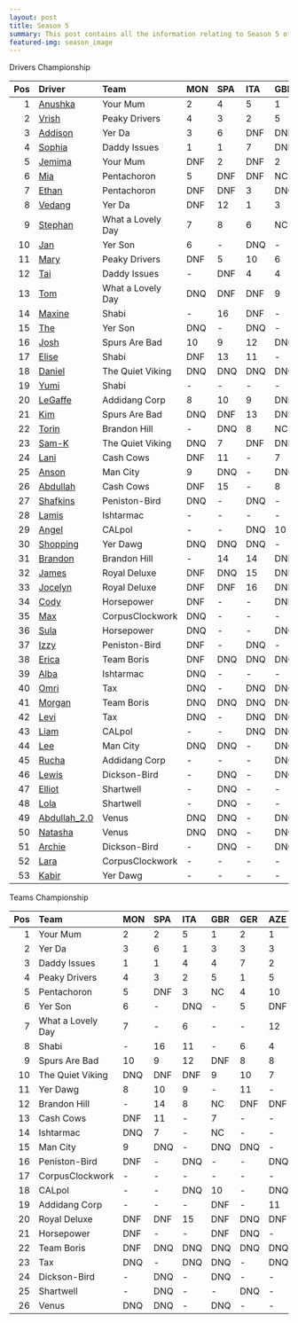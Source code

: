 ```yaml
---
layout: post 
title: Season 5 
summary: This post contains all the information relating to Season 5 of Formula j! 
featured-img: season_image 
--- 
```

Drivers Championship

|   Pos | Driver                                                              | Team              | MON   | SPA   | ITA   | GBR   | GER   | AZE   | JPN   | MIA   | PAR   | USA   | TAL   | BRA   |   Points |
|------:|:--------------------------------------------------------------------|:------------------|:------|:------|:------|:------|:------|:------|:------|:------|:------|:------|:------|:------|---------:|
|     1 | [Anushka](https://formulaj.github.io/Anushka_driver_page)           | Your Mum          | 2     | 4     | 5     | 1     | 2     | 1     | 2     | 2     | DNF   | DNF   | 10    | DNF   |      134 |
|     2 | [Vrish](https://formulaj.github.io/Vrish_driver_page)               | Peaky Drivers     | 4     | 3     | 2     | 5     | 1     | DNF   | DNF   | 5     | DNF   | 1     | 8     | DNF   |      106 |
|     3 | [Addison](https://formulaj.github.io/Addison_driver_page)           | Yer Da            | 3     | 6     | DNF   | DNF   | 3     | 3     | 3     | 4     | DNF   | DNF   | 7     | 4     |      100 |
|     4 | [Sophia](https://formulaj.github.io/Sophia_driver_page)             | Daddy Issues      | 1     | 1     | 7     | DNF   | DNF   | 2     | DNF   | 1     | DNF   | DNF   | 11    | 17    |       99 |
|     5 | [Jemima](https://formulaj.github.io/Jemima_driver_page)             | Your Mum          | DNF   | 2     | DNF   | 2     | DNF   | DNF   | 1     | 3     | 5     | DNF   | DNF   | 7     |       78 |
|     6 | [Mia](https://formulaj.github.io/Mia_driver_page)                   | Pentachoron       | 5     | DNF   | DNF   | NC    | 4     | 10    | 4     | 9     | 3     | 3     | DNF   | 8     |       69 |
|     7 | [Ethan](https://formulaj.github.io/Ethan_driver_page)               | Pentachoron       | DNF   | DNF   | 3     | DNQ   | DNF   | DNQ   | 7     | DNQ   | 2     | 4     | 4     | 5     |       67 |
|     8 | [Vedang](https://formulaj.github.io/Vedang_driver_page)             | Yer Da            | DNF   | 12    | 1     | 3     | DNF   | DNF   | DNF   | DNF   | 1     | DNF   | 5     | DNF   |       60 |
|     9 | [Stephan](https://formulaj.github.io/Stephan_driver_page)           | What a Lovely Day | 7     | 8     | 6     | NC    | 10    | DNF   | 16    | -     | DNF   | DNQ   | 12    | 1     |       58 |
|    10 | [Jan](https://formulaj.github.io/Jan_driver_page)                   | Yer Son           | 6     | -     | DNQ   | -     | 12    | DNF   | 8     | 7     | DNF   | DNQ   | 3     | 3     |       55 |
|    11 | [Mary](https://formulaj.github.io/Mary_driver_page)                 | Peaky Drivers     | DNF   | 5     | 10    | 6     | 9     | 5     | 6     | 6     | 6     | 5     | 9     | 13    |       53 |
|    12 | [Tai](https://formulaj.github.io/Tai_driver_page)                   | Daddy Issues      | -     | DNF   | 4     | 4     | 7     | 6     | 5     | 8     | 10    | DNF   | DNF   | 12    |       42 |
|    13 | [Tom](https://formulaj.github.io/Tom_driver_page)                   | What a Lovely Day | DNQ   | DNF   | DNF   | 9     | DNF   | 7     | DNF   | -     | DNF   | DNQ   | 13    | 2     |       36 |
|    14 | [Maxine](https://formulaj.github.io/Maxine_driver_page)             | Shabi             | -     | 16    | DNF   | -     | 13    | DNF   | -     | 12    | DNF   | 6     | 2     | 6     |       33 |
|    15 | [The](https://formulaj.github.io/The_driver_page)                   | Yer Son           | DNQ   | -     | DNQ   | -     | 5     | DNQ   | 14    | 13    | DNQ   | -     | 1     | 10    |       30 |
|    16 | [Josh](https://formulaj.github.io/Josh_driver_page)                 | Spurs Are Bad     | 10    | 9     | 12    | DNQ   | DNF   | 8     | 10    | DNQ   | -     | 2     | -     | 11    |       23 |
|    17 | [Elise](https://formulaj.github.io/Elise_driver_page)               | Shabi             | DNF   | 13    | 11    | -     | 6     | 4     | -     | 17    | 7     | DNF   | -     | -     |       20 |
|    18 | [Daniel](https://formulaj.github.io/Daniel_driver_page)             | The Quiet Viking  | DNQ   | DNQ   | DNQ   | DNQ   | -     | 12    | -     | 16    | 4     | -     | 18    | DNF   |       10 |
|    19 | [Yumi](https://formulaj.github.io/Yumi_driver_page)                 | Shabi             | -     | -     | -     | -     | -     | -     | -     | -     | -     | -     | 6     | 9     |       10 |
|    20 | [LeGaffe](https://formulaj.github.io/LeGaffe_driver_page)           | Addidang Corp     | 8     | 10    | 9     | DNF   | 14    | 11    | 13    | 14    | -     | DNF   | -     | 15    |        9 |
|    21 | [Kim](https://formulaj.github.io/Kim_driver_page)                   | Spurs Are Bad     | DNQ   | DNF   | 13    | DNF   | 8     | 9     | 9     | 11    | -     | DNF   | -     | DNF   |        7 |
|    22 | [Torin](https://formulaj.github.io/Torin_driver_page)               | Brandon Hill      | -     | DNQ   | 8     | NC    | DNF   | DNF   | DNF   | DNF   | 8     | DNF   | 14    | 14    |        6 |
|    23 | [Sam-K](https://formulaj.github.io/Sam-K_driver_page)               | The Quiet Viking  | DNQ   | 7     | DNF   | DNF   | -     | DNF   | 11    | DNQ   | DNF   | DNQ   | 16    | 16    |        4 |
|    24 | [Lani](https://formulaj.github.io/Lani_driver_page)                 | Cash Cows         | DNF   | 11    | -     | 7     | -     | -     | -     | DNQ   | -     | DNF   | -     | -     |        4 |
|    25 | [Anson](https://formulaj.github.io/Anson_driver_page)               | Man City          | 9     | DNQ   | -     | DNQ   | DNQ   | -     | -     | -     | DNQ   | DNQ   | -     | -     |        4 |
|    26 | [Abdullah](https://formulaj.github.io/Abdullah_driver_page)         | Cash Cows         | DNF   | 15    | -     | 8     | -     | -     | -     | DNQ   | -     | DNF   | -     | -     |        3 |
|    27 | [Shafkins](https://formulaj.github.io/Shafkins_driver_page)         | Peniston-Bird     | DNQ   | -     | DNQ   | -     | -     | DNQ   | DNQ   | 15    | 9     | -     | DNQ   | -     |        2 |
|    28 | [Lamis](https://formulaj.github.io/Lamis_driver_page)               | Ishtarmac         | -     | -     | -     | -     | -     | -     | 17    | 10    | -     | DNF   | -     | -     |        1 |
|    29 | [Angel](https://formulaj.github.io/Angel_driver_page)               | CALpol            | -     | -     | DNQ   | 10    | -     | DNQ   | DNQ   | -     | DNQ   | -     | DNQ   | -     |        1 |
|    30 | [Shopping](https://formulaj.github.io/Shopping_driver_page)         | Yer Dawg          | DNQ   | DNQ   | DNQ   | -     | 11    | -     | -     | -     | -     | -     | DNQ   | -     |        0 |
|    31 | [Brandon](https://formulaj.github.io/Brandon_driver_page)           | Brandon Hill      | -     | 14    | 14    | DNF   | DNF   | DNF   | 12    | DNF   | DNF   | DNF   | 15    | -     |        0 |
|    32 | [James](https://formulaj.github.io/James_driver_page)               | Royal Deluxe      | DNF   | DNQ   | 15    | DNF   | DNQ   | DNQ   | 15    | DNQ   | DNF   | DNQ   | DNQ   | -     |        0 |
|    33 | [Jocelyn](https://formulaj.github.io/Jocelyn_driver_page)           | Royal Deluxe      | DNF   | DNF   | 16    | DNF   | DNQ   | DNF   | DNQ   | DNF   | DNQ   | DNQ   | DNQ   | -     |        0 |
|    34 | [Cody](https://formulaj.github.io/Cody_driver_page)                 | Horsepower        | DNF   | -     | -     | DNF   | DNQ   | -     | -     | -     | DNQ   | -     | 17    | -     |        0 |
|    35 | [Max](https://formulaj.github.io/Max_driver_page)                   | CorpusClockwork   | DNQ   | -     | -     | -     | -     | -     | -     | 18    | -     | DNQ   | -     | -     |        0 |
|    36 | [Sula](https://formulaj.github.io/Sula_driver_page)                 | Horsepower        | DNQ   | -     | -     | DNQ   | DNQ   | -     | -     | -     | DNQ   | -     | 19    | -     |        0 |
|    37 | [Izzy](https://formulaj.github.io/Izzy_driver_page)                 | Peniston-Bird     | DNF   | -     | DNQ   | -     | -     | DNQ   | DNQ   | DNQ   | DNF   | -     | DNQ   | -     |        0 |
|    38 | [Erica](https://formulaj.github.io/Erica_driver_page)               | Team Boris        | DNF   | DNQ   | DNQ   | DNQ   | DNQ   | DNQ   | DNQ   | DNQ   | -     | -     | -     | -     |        0 |
|    39 | [Alba](https://formulaj.github.io/Alba_driver_page)                 | Ishtarmac         | DNQ   | -     | -     | -     | -     | -     | -     | DNQ   | -     | DNF   | -     | -     |        0 |
|    40 | [Omri](https://formulaj.github.io/Omri_driver_page)                 | Tax               | DNQ   | -     | DNQ   | DNQ   | -     | DNQ   | DNQ   | DNQ   | DNQ   | DNQ   | DNQ   | -     |        0 |
|    41 | [Morgan](https://formulaj.github.io/Morgan_driver_page)             | Team Boris        | DNQ   | DNQ   | DNQ   | DNQ   | DNQ   | DNQ   | DNQ   | DNQ   | -     | DNQ   | -     | -     |        0 |
|    42 | [Levi](https://formulaj.github.io/Levi_driver_page)                 | Tax               | DNQ   | -     | DNQ   | DNQ   | -     | DNQ   | DNQ   | DNQ   | DNQ   | -     | DNQ   | -     |        0 |
|    43 | [Liam](https://formulaj.github.io/Liam_driver_page)                 | CALpol            | -     | -     | DNQ   | DNQ   | -     | DNQ   | DNQ   | -     | DNQ   | -     | DNQ   | -     |        0 |
|    44 | [Lee](https://formulaj.github.io/Lee_driver_page)                   | Man City          | DNQ   | DNQ   | -     | DNQ   | DNQ   | -     | -     | -     | DNQ   | DNQ   | -     | -     |        0 |
|    45 | [Rucha](https://formulaj.github.io/Rucha_driver_page)               | Addidang Corp     | -     | -     | -     | DNQ   | -     | DNQ   | DNQ   | DNQ   | -     | DNQ   | -     | -     |        0 |
|    46 | [Lewis](https://formulaj.github.io/Lewis_driver_page)               | Dickson-Bird      | -     | DNQ   | -     | DNQ   | -     | -     | DNQ   | -     | DNQ   | DNQ   | -     | -     |        0 |
|    47 | [Elliot](https://formulaj.github.io/Elliot_driver_page)             | Shartwell         | -     | DNQ   | -     | -     | DNQ   | -     | DNQ   | -     | DNQ   | DNQ   | -     | -     |        0 |
|    48 | [Lola](https://formulaj.github.io/Lola_driver_page)                 | Shartwell         | -     | DNQ   | -     | -     | DNQ   | -     | DNQ   | -     | DNQ   | DNQ   | -     | -     |        0 |
|    49 | [Abdullah_2.0](https://formulaj.github.io/Abdullah_2.0_driver_page) | Venus             | DNQ   | DNQ   | -     | DNQ   | -     | -     | DNQ   | -     | DNQ   | -     | -     | -     |        0 |
|    50 | [Natasha](https://formulaj.github.io/Natasha_driver_page)           | Venus             | DNQ   | DNQ   | -     | DNQ   | -     | -     | DNQ   | -     | DNQ   | -     | -     | -     |        0 |
|    51 | [Archie](https://formulaj.github.io/Archie_driver_page)             | Dickson-Bird      | -     | DNQ   | -     | DNQ   | -     | -     | DNQ   | -     | DNQ   | -     | -     | -     |        0 |
|    52 | [Lara](https://formulaj.github.io/Lara_driver_page)                 | CorpusClockwork   | -     | -     | -     | -     | -     | -     | -     | DNQ   | -     | DNQ   | -     | -     |        0 |
|    53 | [Kabir](https://formulaj.github.io/Kabir_driver_page)               | Yer Dawg          | -     | -     | -     | -     | -     | -     | -     | -     | -     | -     | DNQ   | -     |        0 |


Teams Championship

|   Pos | Team              | MON   | SPA   | ITA   | GBR   | GER   | AZE   | JPN   | MIA   | PAR   | USA   | TAL   | BRA   |   Points |
|------:|:------------------|:------|:------|:------|:------|:------|:------|:------|:------|:------|:------|:------|:------|---------:|
|     1 | Your Mum          | 2     | 2     | 5     | 1     | 2     | 1     | 1     | 2     | 5     | DNF   | 10    | 7     |      160 |
|     2 | Yer Da            | 3     | 6     | 1     | 3     | 3     | 3     | 3     | 4     | 1     | DNF   | 5     | 4     |      156 |
|     3 | Daddy Issues      | 1     | 1     | 4     | 4     | 7     | 2     | 5     | 1     | 10    | DNF   | 11    | 12    |      128 |
|     4 | Peaky Drivers     | 4     | 3     | 2     | 5     | 1     | 5     | 6     | 5     | 6     | 1     | 8     | 13    |      126 |
|     5 | Pentachoron       | 5     | DNF   | 3     | NC    | 4     | 10    | 4     | 9     | 2     | 3     | 4     | 5     |      104 |
|     6 | Yer Son           | 6     | -     | DNQ   | -     | 5     | DNF   | 8     | 7     | DNF   | -     | 1     | 3     |       71 |
|     7 | What a Lovely Day | 7     | -     | 6     | -     | -     | 12    | -     | -     | DNF   | -     | 12    | 1     |       54 |
|     8 | Shabi             | -     | 16    | 11    | -     | 6     | 4     | -     | 12    | 7     | 6     | 2     | 6     |       53 |
|     9 | Spurs Are Bad     | 10    | 9     | 12    | DNF   | 8     | 8     | 9     | 11    | -     | 2     | -     | 11    |       27 |
|    10 | The Quiet Viking  | DNQ   | DNF   | DNF   | 9     | 10    | 7     | 11    | 16    | 4     | -     | 18    | 16    |       17 |
|    11 | Yer Dawg          | 8     | 10    | 9     | -     | 11    | -     | -     | -     | -     | -     | DNQ   | -     |        9 |
|    12 | Brandon Hill      | -     | 14    | 8     | NC    | DNF   | DNF   | 12    | DNF   | 8     | DNF   | 14    | 14    |        6 |
|    13 | Cash Cows         | DNF   | 11    | -     | 7     | -     | -     | -     | DNQ   | -     | DNF   | -     | -     |        4 |
|    14 | Ishtarmac         | DNQ   | 7     | -     | NC    | -     | -     | -     | DNQ   | -     | DNF   | -     | -     |        4 |
|    15 | Man City          | 9     | DNQ   | -     | DNQ   | DNQ   | -     | -     | -     | DNQ   | DNQ   | -     | -     |        4 |
|    16 | Peniston-Bird     | DNF   | -     | DNQ   | -     | -     | DNQ   | DNQ   | 15    | 9     | -     | DNQ   | -     |        2 |
|    17 | CorpusClockwork   | -     | -     | -     | -     | -     | -     | 16    | 10    | -     | DNQ   | -     | -     |        1 |
|    18 | CALpol            | -     | -     | DNQ   | 10    | -     | DNQ   | DNQ   | -     | DNQ   | -     | DNQ   | -     |        1 |
|    19 | Addidang Corp     | -     | -     | -     | DNF   | -     | 11    | 13    | 14    | -     | DNF   | -     | 15    |        0 |
|    20 | Royal Deluxe      | DNF   | DNF   | 15    | DNF   | DNQ   | DNF   | 15    | DNF   | DNF   | DNQ   | DNQ   | -     |        0 |
|    21 | Horsepower        | DNF   | -     | -     | DNF   | DNQ   | -     | -     | -     | DNQ   | -     | 17    | -     |        0 |
|    22 | Team Boris        | DNF   | DNQ   | DNQ   | DNQ   | DNQ   | DNQ   | DNQ   | DNQ   | -     | DNQ   | -     | -     |        0 |
|    23 | Tax               | DNQ   | -     | DNQ   | DNQ   | -     | DNQ   | DNQ   | DNQ   | DNQ   | DNQ   | DNQ   | -     |        0 |
|    24 | Dickson-Bird      | -     | DNQ   | -     | DNQ   | -     | -     | DNQ   | -     | DNQ   | DNQ   | -     | -     |        0 |
|    25 | Shartwell         | -     | DNQ   | -     | -     | DNQ   | -     | DNQ   | -     | DNQ   | DNQ   | -     | -     |        0 |
|    26 | Venus             | DNQ   | DNQ   | -     | DNQ   | -     | -     | DNQ   | -     | DNQ   | -     | -     | -     |        0 |